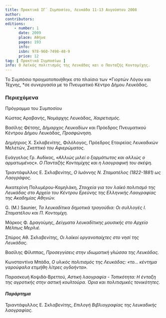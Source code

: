 ```yaml
---
title: Πρακτικά ΙΓ΄ Συμποσίου, Λευκάδα 11-13 Αυγούστου 2008
author: 
contributors: 
editions: 
    - number: 1
      date: 2009
      place: Αθήνα
      pages: 193
      info: 
      isbn: 978-960-7498-48-9
      price: 12
tag: [ Πρακτικά Συμποσίων ]
info: Ο Λαϊκός πολιτισμός της Λευκάδας και ο Πανταζής Κοντομίχης.
---
```


Το Συμπόσιο πραγματοποιήθηκε στο πλαίσιο των *Γιορτών Λόγου και Τέχνης, *σε συνεργασία με το Πνευματικό Κέντρο Δήμου Λευκάδας.

### Περιεχόμενα

Πρόγραμμα του Συμποσίου

Κώστας Αραβανής, Νομάρχης Λευκάδας, *Χαιρετισμός.*

Βασίλης Φέτσης, Δήμαρχος Λευκαδίων και Πρόεδρος Πνευματικού Κέντρου Δήμου Λευκάδας, *Προσφώνηση.*

Δημήτριος Χ. Σκλαβενίτης, Φιλόλογος, Πρόεδρος Εταιρείας Λευκαδικών Μελετών, *Σκεπτικό του Αφιερώματος.*

Ευάγγελος Γρ. Αυδίκος, *«Αλλιώς μιλεί ο ξαρμάτωτος και αλλιώς ο αρματωμένος». Ο Πανταζής Κοντομίχης και η λαογραφική του σκέψη.*

Τριαντάφυλλος Ε. Σκλαβενίτης, *Ο Ιωάννης Ν. Σταματέλος \(1822-1881\) ως Λαογράφος.*

Αικατερίνη Πολυμέρου-Καμηλάκη, *Στοιχεία για τον λαϊκό πολιτισμό της Λευκάδας στο Αρχείο του Κέντρου Ερεύνης της Ελληνικής Λαογραφίας της Ακαδημίας Αθηνών.*

G. \(M.\) Saunier, *Τα λευκαδίτικα δημοτικά τραγούδια: Οι συλλογές Ι. Σταματέλου και Π. Κοντομίχη.*

Μάρκος Φ. Δραγούμης, *Δείγματα λευκαδίτικης μουσικής στο Αρχείο Μέλπως Μερλιέ.*

Σπύρος Αθ. Σκλαβενίτης, *Οι λαϊκοί οργανοπαίχτες στο νησί της Λευκάδας.*

Βασίλης Φίλιππας, *Προσεγγίσεις στην ιδιωματική γλώσσα της Λευκάδας.*

Κωνσταντίνα Μπάδα, *Ο υλικός πολιτισμός της Λευκάδας: «το... κέντημα γαρούφαλα ετιμήθη λίτρες ογδοήντα».*

Παρασκευή Κοψιδά-Βρεττού, *Αστική λαογραφία - Τοπικότητα: Η ένταξη της αγροτικής στην αστική κουλτούρα. Όρια και πολιτισμικές τονικότητες.*

#### *Παράρτημα*

Τριαντάφυλλος Ε. Σκλαβενίτης, *Επιλογή Βιβλιογραφίας της λευκαδικής λαογραφίας.*
